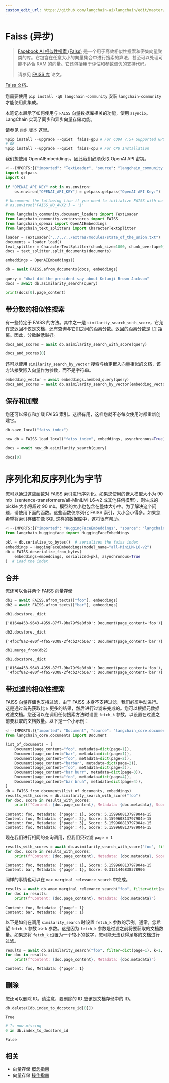 ```yaml
---
custom_edit_url: https://github.com/langchain-ai/langchain/edit/master/docs/docs/integrations/vectorstores/faiss_async.ipynb
---
```

# Faiss (异步)

>[Facebook AI 相似性搜索 (Faiss)](https://engineering.fb.com/2017/03/29/data-infrastructure/faiss-a-library-for-efficient-similarity-search/) 是一个用于高效相似性搜索和密集向量聚类的库。它包含在任意大小的向量集合中进行搜索的算法，甚至可以处理可能不适合 RAM 的向量。它还包括用于评估和参数调优的支持代码。
>
>请参见 [FAISS 库](https://arxiv.org/pdf/2401.08281) 论文。

[Faiss 文档](https://faiss.ai/)。

您需要使用 `pip install -qU langchain-community` 安装 `langchain-community` 才能使用此集成。

本笔记本展示了如何使用与 `FAISS` 向量数据库相关的功能，使用 `asyncio`。
LangChain 实现了同步和异步向量存储功能。

请参见 `同步` 版本 [这里](/docs/integrations/vectorstores/faiss)。


```python
%pip install --upgrade --quiet  faiss-gpu # For CUDA 7.5+ Supported GPU's.
# OR
%pip install --upgrade --quiet  faiss-cpu # For CPU Installation
```

我们想使用 OpenAIEmbeddings，因此我们必须获取 OpenAI API 密钥。


```python
<!--IMPORTS:[{"imported": "TextLoader", "source": "langchain_community.document_loaders", "docs": "https://python.langchain.com/api_reference/community/document_loaders/langchain_community.document_loaders.text.TextLoader.html", "title": "Faiss (Async)"}, {"imported": "FAISS", "source": "langchain_community.vectorstores", "docs": "https://python.langchain.com/api_reference/community/vectorstores/langchain_community.vectorstores.faiss.FAISS.html", "title": "Faiss (Async)"}, {"imported": "OpenAIEmbeddings", "source": "langchain_openai", "docs": "https://python.langchain.com/api_reference/openai/embeddings/langchain_openai.embeddings.base.OpenAIEmbeddings.html", "title": "Faiss (Async)"}, {"imported": "CharacterTextSplitter", "source": "langchain_text_splitters", "docs": "https://python.langchain.com/api_reference/text_splitters/character/langchain_text_splitters.character.CharacterTextSplitter.html", "title": "Faiss (Async)"}]-->
import getpass
import os

if "OPENAI_API_KEY" not in os.environ:
    os.environ["OPENAI_API_KEY"] = getpass.getpass("OpenAI API Key:")

# Uncomment the following line if you need to initialize FAISS with no AVX2 optimization
# os.environ['FAISS_NO_AVX2'] = '1'

from langchain_community.document_loaders import TextLoader
from langchain_community.vectorstores import FAISS
from langchain_openai import OpenAIEmbeddings
from langchain_text_splitters import CharacterTextSplitter

loader = TextLoader("../../../extras/modules/state_of_the_union.txt")
documents = loader.load()
text_splitter = CharacterTextSplitter(chunk_size=1000, chunk_overlap=0)
docs = text_splitter.split_documents(documents)

embeddings = OpenAIEmbeddings()

db = await FAISS.afrom_documents(docs, embeddings)

query = "What did the president say about Ketanji Brown Jackson"
docs = await db.asimilarity_search(query)

print(docs[0].page_content)
```

## 带分数的相似性搜索
有一些特定于 FAISS 的方法。其中之一是 `similarity_search_with_score`，它允许您返回不仅是文档，还有查询与它们之间的距离分数。返回的距离分数是 L2 距离。因此，分数越低越好。


```python
docs_and_scores = await db.asimilarity_search_with_score(query)

docs_and_scores[0]
```

还可以使用 `similarity_search_by_vector` 搜索与给定嵌入向量相似的文档，该方法接受嵌入向量作为参数，而不是字符串。


```python
embedding_vector = await embeddings.aembed_query(query)
docs_and_scores = await db.asimilarity_search_by_vector(embedding_vector)
```

## 保存和加载
您还可以保存和加载 FAISS 索引。这很有用，这样您就不必每次使用时都重新创建它。


```python
db.save_local("faiss_index")

new_db = FAISS.load_local("faiss_index", embeddings, asynchronous=True)

docs = await new_db.asimilarity_search(query)

docs[0]
```

# 序列化和反序列化为字节

您可以通过这些函数对 FAISS 索引进行序列化。如果您使用的嵌入模型大小为 90 mb（sentence-transformers/all-MiniLM-L6-v2 或其他任何模型），则生成的 pickle 大小将超过 90 mb。模型的大小也包含在整体大小中。为了解决这个问题，请使用下面的函数。这些函数仅序列化 FAISS 索引，大小会小得多。如果您希望将索引存储在像 SQL 这样的数据库中，这将很有帮助。


```python
<!--IMPORTS:[{"imported": "HuggingFaceEmbeddings", "source": "langchain_huggingface", "docs": "https://python.langchain.com/api_reference/huggingface/embeddings/langchain_huggingface.embeddings.huggingface.HuggingFaceEmbeddings.html", "title": "Faiss (Async)"}]-->
from langchain_huggingface import HuggingFaceEmbeddings

pkl = db.serialize_to_bytes()  # serializes the faiss index
embeddings = HuggingFaceEmbeddings(model_name="all-MiniLM-L6-v2")
db = FAISS.deserialize_from_bytes(
    embeddings=embeddings, serialized=pkl, asynchronous=True
)  # Load the index
```

## 合并
您还可以合并两个 FAISS 向量存储


```python
db1 = await FAISS.afrom_texts(["foo"], embeddings)
db2 = await FAISS.afrom_texts(["bar"], embeddings)
```


```python
db1.docstore._dict
```



```output
{'8164a453-9643-4959-87f7-9ba79f9e8fb0': Document(page_content='foo')}
```



```python
db2.docstore._dict
```



```output
{'4fbcf8a2-e80f-4f65-9308-2f4cb27cb6e7': Document(page_content='bar')}
```



```python
db1.merge_from(db2)
```


```python
db1.docstore._dict
```



```output
{'8164a453-9643-4959-87f7-9ba79f9e8fb0': Document(page_content='foo'),
 '4fbcf8a2-e80f-4f65-9308-2f4cb27cb6e7': Document(page_content='bar')}
```


## 带过滤的相似性搜索
FAISS 向量存储也支持过滤，由于 FAISS 本身不支持过滤，我们必须手动进行。这是通过首先获取比 `k` 更多的结果，然后进行过滤来完成的。您可以根据元数据过滤文档。您还可以在调用任何搜索方法时设置 `fetch_k` 参数，以设置在过滤之前要获取的文档数量。以下是一个小示例：


```python
<!--IMPORTS:[{"imported": "Document", "source": "langchain_core.documents", "docs": "https://python.langchain.com/api_reference/core/documents/langchain_core.documents.base.Document.html", "title": "Faiss (Async)"}]-->
from langchain_core.documents import Document

list_of_documents = [
    Document(page_content="foo", metadata=dict(page=1)),
    Document(page_content="bar", metadata=dict(page=1)),
    Document(page_content="foo", metadata=dict(page=2)),
    Document(page_content="barbar", metadata=dict(page=2)),
    Document(page_content="foo", metadata=dict(page=3)),
    Document(page_content="bar burr", metadata=dict(page=3)),
    Document(page_content="foo", metadata=dict(page=4)),
    Document(page_content="bar bruh", metadata=dict(page=4)),
]
db = FAISS.from_documents(list_of_documents, embeddings)
results_with_scores = db.similarity_search_with_score("foo")
for doc, score in results_with_scores:
    print(f"Content: {doc.page_content}, Metadata: {doc.metadata}, Score: {score}")
```
```output
Content: foo, Metadata: {'page': 1}, Score: 5.159960813797904e-15
Content: foo, Metadata: {'page': 2}, Score: 5.159960813797904e-15
Content: foo, Metadata: {'page': 3}, Score: 5.159960813797904e-15
Content: foo, Metadata: {'page': 4}, Score: 5.159960813797904e-15
```
现在我们进行相同的查询调用，但我们只过滤 `page = 1`


```python
results_with_scores = await db.asimilarity_search_with_score("foo", filter=dict(page=1))
for doc, score in results_with_scores:
    print(f"Content: {doc.page_content}, Metadata: {doc.metadata}, Score: {score}")
```
```output
Content: foo, Metadata: {'page': 1}, Score: 5.159960813797904e-15
Content: bar, Metadata: {'page': 1}, Score: 0.3131446838378906
```
同样的事情也可以在 `max_marginal_relevance_search` 中完成。


```python
results = await db.amax_marginal_relevance_search("foo", filter=dict(page=1))
for doc in results:
    print(f"Content: {doc.page_content}, Metadata: {doc.metadata}")
```
```output
Content: foo, Metadata: {'page': 1}
Content: bar, Metadata: {'page': 1}
```
以下是如何在调用 `similarity_search` 时设置 `fetch_k` 参数的示例。通常，您希望 `fetch_k` 参数 >> `k` 参数。这是因为 `fetch_k` 参数是过滤之前将要获取的文档数量。如果您将 `fetch_k` 设置为一个较小的数字，您可能无法获得足够的文档进行过滤。


```python
results = await db.asimilarity_search("foo", filter=dict(page=1), k=1, fetch_k=4)
for doc in results:
    print(f"Content: {doc.page_content}, Metadata: {doc.metadata}")
```
```output
Content: foo, Metadata: {'page': 1}
```
## 删除

您还可以删除 ID。请注意，要删除的 ID 应该是文档存储中的 ID。


```python
db.delete([db.index_to_docstore_id[0]])
```



```output
True
```



```python
# Is now missing
0 in db.index_to_docstore_id
```



```output
False
```



## 相关

- 向量存储 [概念指南](/docs/concepts/#vector-stores)
- 向量存储 [操作指南](/docs/how_to/#vector-stores)
